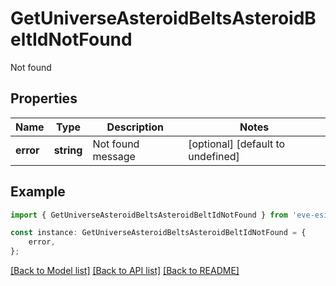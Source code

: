 # GetUniverseAsteroidBeltsAsteroidBeltIdNotFound

Not found

## Properties

Name | Type | Description | Notes
------------ | ------------- | ------------- | -------------
**error** | **string** | Not found message | [optional] [default to undefined]

## Example

```typescript
import { GetUniverseAsteroidBeltsAsteroidBeltIdNotFound } from 'eve-esi-client-ts';

const instance: GetUniverseAsteroidBeltsAsteroidBeltIdNotFound = {
    error,
};
```

[[Back to Model list]](../README.md#documentation-for-models) [[Back to API list]](../README.md#documentation-for-api-endpoints) [[Back to README]](../README.md)

